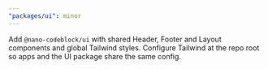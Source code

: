 ```yaml
---
"packages/ui": minor
---
```


Add `@nano-codeblock/ui` with shared Header, Footer and Layout components and global Tailwind styles. Configure Tailwind at the repo root so apps and the UI package share the same config.
